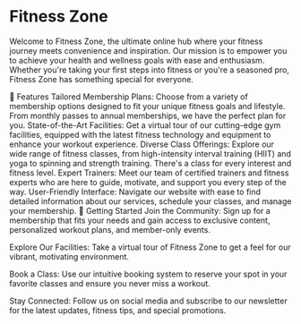 




<h1>Fitness Zone</h1>
Welcome to Fitness Zone, the ultimate online hub where your fitness journey meets convenience and inspiration. Our mission is to empower you to achieve your health and wellness goals with ease and enthusiasm. Whether you're taking your first steps into fitness or you're a seasoned pro, Fitness Zone has something special for everyone.

🌟 Features
Tailored Membership Plans: Choose from a variety of membership options designed to fit your unique fitness goals and lifestyle. From monthly passes to annual memberships, we have the perfect plan for you.
State-of-the-Art Facilities: Get a virtual tour of our cutting-edge gym facilities, equipped with the latest fitness technology and equipment to enhance your workout experience.
Diverse Class Offerings: Explore our wide range of fitness classes, from high-intensity interval training (HIIT) and yoga to spinning and strength training. There's a class for every interest and fitness level.
Expert Trainers: Meet our team of certified trainers and fitness experts who are here to guide, motivate, and support you every step of the way.
User-Friendly Interface: Navigate our website with ease to find detailed information about our services, schedule your classes, and manage your membership.
🚀 Getting Started
Join the Community:
Sign up for a membership that fits your needs and gain access to exclusive content, personalized workout plans, and member-only events.

Explore Our Facilities:
Take a virtual tour of Fitness Zone to get a feel for our vibrant, motivating environment.

Book a Class:
Use our intuitive booking system to reserve your spot in your favorite classes and ensure you never miss a workout.

Stay Connected:
Follow us on social media and subscribe to our newsletter for the latest updates, fitness tips, and special promotions.
